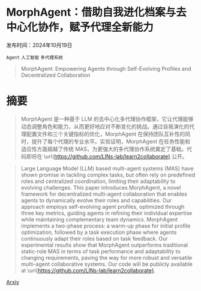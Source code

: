 # MorphAgent：借助自我进化档案与去中心化协作，赋予代理全新能力

发布时间：2024年10月19日

`Agent` `人工智能` `多代理系统`

> MorphAgent: Empowering Agents through Self-Evolving Profiles and Decentralized Collaboration

# 摘要

> MorphAgent 是一种基于 LLM 的去中心化多代理协作框架，它让代理能够动态调整角色和能力，从而更好地应对不断变化的挑战。通过自我演化的代理配置文件和三个关键指标的优化，MorphAgent 在保持团队互补性的同时，提升了每个代理的专业水平。实验证明，MorphAgent 在任务性能和适应性方面超越了传统 MAS，为更强大的多代理协作系统奠定了基础。代码即将在 \url{https://github.com/LINs-lab/learn2collaborate} 公开。

> Large Language Model (LLM) based multi-agent systems (MAS) have shown promise in tackling complex tasks, but often rely on predefined roles and centralized coordination, limiting their adaptability to evolving challenges. This paper introduces MorphAgent, a novel framework for decentralized multi-agent collaboration that enables agents to dynamically evolve their roles and capabilities. Our approach employs self-evolving agent profiles, optimized through three key metrics, guiding agents in refining their individual expertise while maintaining complementary team dynamics. MorphAgent implements a two-phase process: a warm-up phase for initial profile optimization, followed by a task execution phase where agents continuously adapt their roles based on task feedback. Our experimental results show that MorphAgent outperforms traditional static-role MAS in terms of task performance and adaptability to changing requirements, paving the way for more robust and versatile multi-agent collaborative systems. Our code will be publicly available at \url{https://github.com/LINs-lab/learn2collaborate}.

[Arxiv](https://arxiv.org/abs/2410.15048)